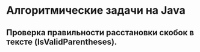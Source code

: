 # Алгоритмические задачи на Java

## Проверка правильности расстановки скобок в тексте (IsValidParentheses).

